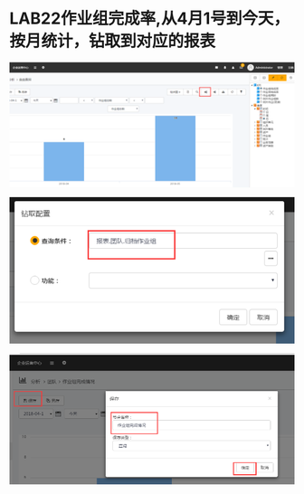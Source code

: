 # LAB22作业组完成率,从4月1号到今天，按月统计，钻取到对应的报表

![](./images/报表任务1.png)

![](./images/报表任务2.png)

![](./images/报表任务3.png)